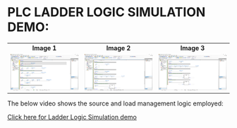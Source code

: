 # PLC LADDER LOGIC SIMULATION DEMO:


<div align="center">
  <table>
    <tr>
      <td align="center"><strong>Image 1</strong></td>
      <td align="center"><strong>Image 2</strong></td>
      <td align="center"><strong>Image 3</strong></td>
    </tr>
    <tr>
      <td><img src="/PLC Simulation/Images/CliniX simulation 1.png" width="200"></td>
      <td><img src="/PLC Simulation/Images/CliniX simulation 2.PNG" width="200"></td>
      <td><img src="/PLC Simulation/Images/CliniX simulation 3.PNG" width="200"></td>
    </tr>
  </table>
</div>

 The below video shows the source and load management logic employed:
 
[Click here for Ladder Logic Simulation demo](https://screenrec.com/share/bOR3xmGzZw)
